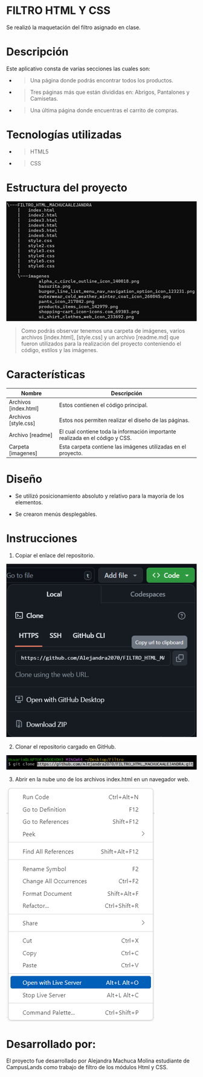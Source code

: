 # FILTRO HTML Y CSS
Se realizó la maquetación del filtro asignado en clase.

# Descripción

Este aplicativo consta de varias secciones las cuales son:

- >Una página donde podrás encontrar todos los productos.
- >Tres páginas más que están divididas en: Abrigos, Pantalones y Camisetas.
- >Una última página donde encuentras el carrito de compras.
# Tecnologías utilizadas
- >HTML5
- >CSS
# Estructura del proyecto

![](image.png)

>Como podrás observar tenemos una carpeta de imágenes, varios archivos [index.html], [style.css] y un archivo [readme.md] que fueron utilizados para la realización del proyecto conteniendo el código, estilos y las imágenes.

# Características
| Nombre | Descripción |
|--|--|
| Archivos [index.html] | Estos contienen el código principal. |
| Archivos [style.css] | Estos nos permiten realizar el diseño de las páginas. |
| Archivo [readme] | El cual contiene toda la información importante realizada en el código y CSS. |
| Carpeta [imagenes] | Esta carpeta contiene las imágenes utilizadas en el proyecto. |

# Diseño

- Se utilizó posicionamiento absoluto y relativo para la mayoría de los elementos.

- Se crearon menús desplegables.

# Instrucciones
1. Copiar el enlace del repositorio.

![](image-2.png)

2. Clonar el repositorio cargado en GitHub.

![](image-1.png)

3. Abrir en la nube uno de los archivos index.html en un navegador web.

![](<Captura de pantalla 2024-08-03 142847.png>)

# Desarrollado por:
El proyecto fue desarrollado por Alejandra Machuca Molina estudiante de CampusLands como trabajo de filtro de los módulos Html y CSS.